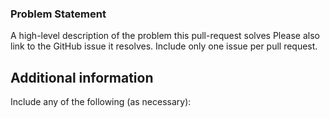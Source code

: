 ### Problem Statement

A high-level description of the problem this pull-request solves
Please also link to the GitHub issue it resolves. Include only one issue per pull request.

## Additional information
Include any of the following (as necessary):

